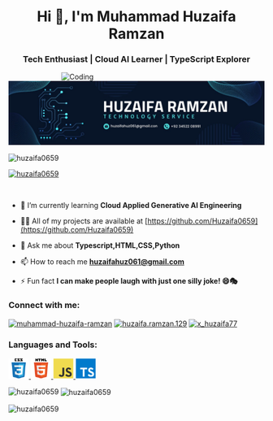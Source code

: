 <h1 align="center">Hi 👋, I'm Muhammad Huzaifa Ramzan</h1>
<h3 align="center">Tech Enthusiast | Cloud AI Learner | TypeScript Explorer</h3>
<img align="right" alt="Coding" width="400" src="https://camo.githubusercontent.com/19db51af5f90f1b152bc0b9078f5fe97053955be5074f03f17019c70345bdcdb/68747470733a2f2f6d69726f2e6d656469756d2e636f6d2f6d61782f313336302f302a37513379765349765f7430696f4a2d5a2e676966">


![MasterHead](https://github.com/Huzaifa0659/Huzaifa0659/blob/main/1710097949709.jpg)
<p align="left"> <img src="https://komarev.com/ghpvc/?username=huzaifa0659&label=Profile%20views&color=0e75b6&style=flat" alt="huzaifa0659" /> </p>

<p align="left"> <a href="https://github.com/ryo-ma/github-profile-trophy"><img src="https://github-profile-trophy.vercel.app/?username=huzaifa0659" alt="huzaifa0659" /></a> </p>

<p align="left"> <a href="https://twitter.com/" target="blank"><img src="https://img.shields.io/twitter/follow/?logo=twitter&style=for-the-badge" alt="" /></a> </p>

- 🌱 I’m currently learning **Cloud Applied Generative AI Engineering**

- 👨‍💻 All of my projects are available at [https://github.com/Huzaifa0659](https://github.com/Huzaifa0659)

- 💬 Ask me about **Typescript,HTML,CSS,Python**

- 📫 How to reach me **huzaifahuz061@gmail.com**

- ⚡ Fun fact **I can make people laugh with just one silly joke! 😄🎭**

<h3 align="left">Connect with me:</h3>
<p align="left">
<a href="https://linkedin.com/in/muhammad-huzaifa-ramzan" target="blank"><img align="center" src="https://raw.githubusercontent.com/rahuldkjain/github-profile-readme-generator/master/src/images/icons/Social/linked-in-alt.svg" alt="muhammad-huzaifa-ramzan" height="30" width="40" /></a>
<a href="https://fb.com/huzaifa.ramzan.129" target="blank"><img align="center" src="https://raw.githubusercontent.com/rahuldkjain/github-profile-readme-generator/master/src/images/icons/Social/facebook.svg" alt="huzaifa.ramzan.129" height="30" width="40" /></a>
<a href="https://instagram.com/x_huzaifa77" target="blank"><img align="center" src="https://raw.githubusercontent.com/rahuldkjain/github-profile-readme-generator/master/src/images/icons/Social/instagram.svg" alt="x_huzaifa77" height="30" width="40" /></a>
</p>

<h3 align="left">Languages and Tools:</h3>
<p align="left"> <a href="https://www.w3schools.com/css/" target="_blank" rel="noreferrer"> <img src="https://raw.githubusercontent.com/devicons/devicon/master/icons/css3/css3-original-wordmark.svg" alt="css3" width="40" height="40"/> </a> <a href="https://www.w3.org/html/" target="_blank" rel="noreferrer"> <img src="https://raw.githubusercontent.com/devicons/devicon/master/icons/html5/html5-original-wordmark.svg" alt="html5" width="40" height="40"/> </a> <a href="https://developer.mozilla.org/en-US/docs/Web/JavaScript" target="_blank" rel="noreferrer"> <img src="https://raw.githubusercontent.com/devicons/devicon/master/icons/javascript/javascript-original.svg" alt="javascript" width="40" height="40"/> </a> <a href="https://www.typescriptlang.org/" target="_blank" rel="noreferrer"> <img src="https://raw.githubusercontent.com/devicons/devicon/master/icons/typescript/typescript-original.svg" alt="typescript" width="40" height="40"/> </a> </p>

<p><img align="left" src="https://github-readme-stats.vercel.app/api/top-langs?username=huzaifa0659&show_icons=true&locale=en&layout=compact" alt="huzaifa0659" /></p>

<p>&nbsp;<img align="center" src="https://github-readme-stats.vercel.app/api?username=huzaifa0659&show_icons=true&locale=en" alt="huzaifa0659" /></p>

<p><img align="center" src="https://github-readme-streak-stats.herokuapp.com/?user=huzaifa0659&" alt="huzaifa0659" /></p>

